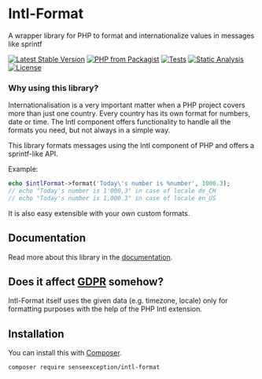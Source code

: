 # Intl-Format
A wrapper library for PHP to format and internationalize values in messages like sprintf

[![Latest Stable Version](https://poser.pugx.org/senseexception/intl-format/v/stable)](https://packagist.org/packages/senseexception/intl-format)
[![PHP from Packagist](https://img.shields.io/packagist/php-v/senseexception/intl-format.svg)](https://packagist.org/packages/senseexception/intl-format)
[![Tests](https://github.com/SenseException/intl-format/workflows/Tests/badge.svg)](https://github.com/SenseException/intl-format/actions?query=workflow%3ATests)
[![Static Analysis](https://github.com/SenseException/intl-format/workflows/Static%20Analysis/badge.svg)](https://github.com/SenseException/intl-format/actions?query=workflow%3A%22Static+Analysis%22)
[![License](https://poser.pugx.org/senseexception/intl-format/license)](https://packagist.org/packages/senseexception/intl-format)

### Why using this library?

Internationalisation is a very important matter when a PHP project covers more than just one country. Every country has
its own format for numbers, date or time. The Intl component offers functionality to handle all the formats you need,
but not always in a simple way.

This library formats messages using the Intl component of PHP and offers a sprintf-like API.

Example:

```php
echo $intlFormat->format('Today\'s number is %number', 1000.3);
// echo "Today's number is 1'000,3" in case of locale de_CH
// echo "Today's number is 1,000.3" in case of locale en_US
```

It is also easy extensible with your own custom formats.

## Documentation

Read more about this library in the [documentation](http://senseexception.github.io/intl-format).

## Does it affect [GDPR](https://www.eugdpr.org/) somehow?

Intl-Format itself uses the given data (e.g. timezone, locale) only for formatting purposes with the help of the
PHP Intl extension.

## Installation

You can install this with [Composer](https://getcomposer.org/).

```
composer require senseexception/intl-format
```
